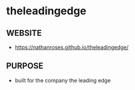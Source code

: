 # theleadingedge

## WEBSITE

- https://nathanroses.github.io/theleadingedge/

## PURPOSE

- built for the company the leading edge
